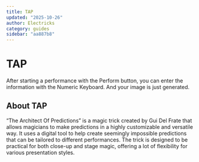 ```yaml
---
title: TAP
updated: "2025-10-26"
author: Electricks
category: guides
sidebar: "aa887b8"
---
```


# TAP

After starting a performance with the Perform button, you can enter the information with the Numeric Keyboard. And your image is just generated.

## About TAP

“The Architect Of Predictions” is a magic trick created by Gui Del Frate that allows magicians to make predictions in a highly customizable and versatile way. It uses a digital tool to help create seemingly impossible predictions that can be tailored to different performances. The trick is designed to be practical for both close-up and stage magic, offering a lot of flexibility for various presentation styles.